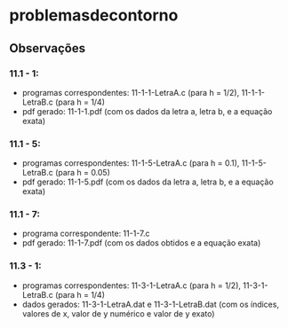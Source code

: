 # problemasdecontorno

## Observações

 ### 11.1 - 1:
 
 * programas correspondentes: 11-1-1-LetraA.c (para h = 1/2), 11-1-1-LetraB.c (para h = 1/4)
 * pdf gerado: 11-1-1.pdf (com os dados da letra a, letra b, e a equação exata)

### 11.1 - 5:

* programas correspondentes: 11-1-5-LetraA.c (para h = 0.1), 11-1-5-LetraB.c (para h = 0.05)
* pdf gerado: 11-1-5.pdf (com os dados da letra a, letra b, e a equação exata)

### 11.1 - 7:

* programa correspondente: 11-1-7.c
* pdf gerado: 11-1-7.pdf (com os dados obtidos e a equação exata)

### 11.3 - 1:

* programas correspondentes: 11-3-1-LetraA.c (para h = 1/2), 11-3-1-LetraB.c (para h = 1/4)
* dados gerados: 11-3-1-LetraA.dat e 11-3-1-LetraB.dat (com os índices, valores de x, valor de y numérico e valor de y exato)
